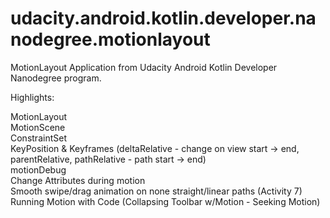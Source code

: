 # udacity.android.kotlin.developer.nanodegree.motionlayout
MotionLayout Application from Udacity Android Kotlin Developer Nanodegree program.

Highlights:

MotionLayout\
MotionScene\
ConstraintSet\
KeyPosition & Keyframes (deltaRelative - change on view start -> end, parentRelative, pathRelative - path start -> end)\
motionDebug\
Change Attributes during motion\
Smooth swipe/drag animation on none straight/linear paths (Activity 7)\
Running Motion with Code (Collapsing Toolbar w/Motion - Seeking Motion)